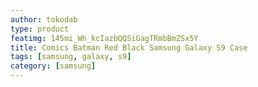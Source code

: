 ```yaml
---
author: tokodab
type: product
featimg: 145mi_Wh_kcIazbQQSiGagTRmbBmZSx5Y
title: Comics Batman Red Black Samsung Galaxy S9 Case
tags: [samsung, galaxy, s9]
category: [samsung]
---
```

